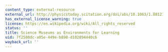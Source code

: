 ```yaml
---
content_type: external-resource
external_url: http://physicstoday.scitation.org/doi/abs/10.1063/1.881216
has_external_license_warning: true
license: https://en.wikipedia.org/wiki/All_rights_reserved
status: ''
title: Science Museums as Environments for Learning
uid: 7f2580dc-a05e-449e-b898-d102894440c6
wayback_url: ''
---
```

